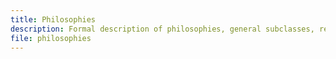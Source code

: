 ```yaml
---
title: Philosophies
description: Formal description of philosophies, general subclasses, related classes, properties, and instances.
file: philosophies
---
```


